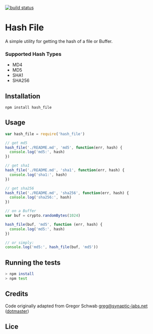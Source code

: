 [![build status](https://secure.travis-ci.org/timoxley/hash_file.png)](http://travis-ci.org/timoxley/hash_file)
# Hash File

A simple utility for getting the hash of a file or Buffer.

### Supported Hash Types

* MD4
* MD5
* SHA1
* SHA256

## Installation
```
npm install hash_file
```

## Usage 

```js
var hash_file = require('hash_file')

// get md5
hash_file('./README.md', 'md5', function(err, hash) {
  console.log('md5:', hash)
})

// get sha1 
hash_file('./README.md', 'sha1', function(err, hash) {
  console.log('sha1:', hash)
})

// get sha256 
hash_file('./README.md', 'sha256', function(err, hash) {
  console.log('sha256:', hash)
})

// on a Buffer
var buf = crypto.randomBytes(1024)

hash_file(buf, 'md5', function (err, hash) {
  console.log('md5:', hash)
})

// or simply:
console.log('md5:', hash_file(buf, 'md5'))
```

## Running the tests

```sh
> npm install
> npm test
```

## Credits

Code originally adapted from Gregor Schwab greg@synaptic-labs.net ([dotmaster](http://github.com/dotmaster))

## Lice